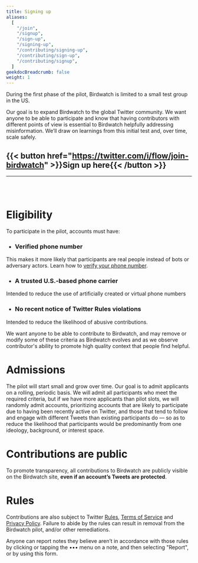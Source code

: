 ```yaml
---
title: Signing up
aliases:
  [
    "/join",
    "/signup",
    "/sign-up",
    "/signing-up",
    "/contributing/signing-up",
    "/contributing/sign-up",
    "/contributing/signup",
  ]
geekdocBreadcrumb: false
weight: 1
---
```


During the first phase of the pilot, Birdwatch is limited to a small test group in the US.

Our goal is to expand Birdwatch to the global Twitter community. We want anyone to be able to participate and know that having contributors with different points of view is essential to Birdwatch helpfully addressing misinformation. We’ll draw on learnings from this initial test and, over time, scale safely.

## {{< button href="https://twitter.com/i/flow/join-birdwatch" >}}Sign up here{{< /button >}}

---

<br>
<br>

# Eligibility

To participate in the pilot, accounts must have:

- ### **Verified phone number**

This makes it more likely that participants are real people instead of bots or adversary actors. Learn how to [verify your phone number](https://help.twitter.com/managing-your-account/how-to-add-a-phone-number-to-your-account).

- ### **A trusted U.S.-based phone carrier**

Intended to reduce the use of artificially created or virtual phone numbers

- ### **No recent notice of Twitter Rules violations**

Intended to reduce the likelihood of abusive contributions.

We want anyone to be able to contribute to Birdwatch, and may remove or modify some of these criteria as Birdwatch evolves and as we observe contributor's ability to promote high quality context that people find helpful.

# Admissions

The pilot will start small and grow over time. Our goal is to admit applicants on a rolling, periodic basis. We will admit all participants who meet the required criteria, but if we have more applicants than pilot slots, we will randomly admit accounts, prioritizing accounts that are likely to participate due to having been recently active on Twitter, and those that tend to follow and engage with different Tweets than existing participants do — so as to reduce the likelihood that participants would be predominantly from one ideology, background, or interest space.

# Contributions are public

To promote transparency, all contributions to Birdwatch are publicly visible on the Birdwatch site, **even if an account’s Tweets are protected**.

# Rules

Contributions are also subject to Twitter [Rules](https://help.twitter.com/rules-and-policies/twitter-rules), [Terms of Service](https://twitter.com/tos) and [Privacy Policy](https://twitter.com/privacy). Failure to abide by the rules can result in removal from the Birdwatch pilot, and/or other remediations.

Anyone can report notes they believe aren’t in accordance with those rules by clicking or tapping the ••• menu on a note, and then selecting "Report", or by using this form.
